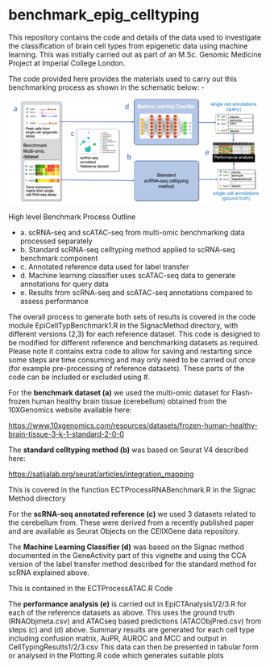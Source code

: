 # benchmark_epig_celltyping

This repository contains the code and details of the data used to investigate the classification of brain cell types from epigenetic data using machine learning. 
This was initially carried out as part of an M.Sc. Genomic Medicine Project at Imperial College London. 

The code provided here provides the materials used to carry out this benchmarking process as shown in the schematic below: -

![](EpiCellTypingSchematic2.png?raw=true)

High level Benchmark Process Outline
* a.	scRNA-seq and scATAC-seq from multi-omic benchmarking data processed separately
* b.	Standard scRNA-seq celltyping method applied to scRNA-seq benchmark component
* c.	Annotated reference data used for label transfer
* d.	Machine learning classifier uses scATAC-seq data to generate annotations for query data
* e.	Results from scRNA-seq and scATAC-seq annotations compared to assess performance


The overall process to generate both sets of results is covered in the code module
EpiCellTypBenchmark1.R in the SignacMethod directory, with different versions (2,3) for each reference dataset. This code is designed to be modified for different reference and benchmarking datasets as required. 
Please note it contains extra code to allow for saving and restarting since some steps are time consuming and may only need to be carried out once (for example pre-processing of reference datasets). 
These parts of the code can be included or excluded using #.


For the **benchmark dataset (a)** we used the multi-omic dataset for Flash-frozen human healthy brain tissue (cerebellum) obtained from the 10XGenomics website available here:

https://www.10xgenomics.com/resources/datasets/frozen-human-healthy-brain-tissue-3-k-1-standard-2-0-0

The **standard celltyping method (b)** was based on Seurat V4 described here:

https://satijalab.org/seurat/articles/integration_mapping

This is covered in the function ECTProcessRNABenchmark.R in the Signac Method directory
 
For the **scRNA-seq annotated reference (c)** we used 3 datasets related to the cerebellum from. These were derived from a recently published paper and are available as Seurat Objects on the CEllXGene data repository.

The **Machine Learning Classifier (d)** was based on the Signac method documented in the GeneActivity part of this vignette and using the CCA version of the label transfer method described for the standard method for scRNA explained above.

This is contained in the ECTProcessATAC.R  Code 

The **performance analysis (e)** is carried out in EpiCTAnalysis1/2/3.R  for each of the reference datasets as above. This uses the ground truth (RNAObjmeta.csv) and ATACseq based predictions (ATACObjPred.csv) from steps (c) and (d) above. Summary results are generated for each cell type including confusion matrix, AuPR, AUROC and MCC and output in CellTypingResults1/2/3.csv This data can then be presented in tabular form or analysed in the Plotting.R code which generates suitable plots

